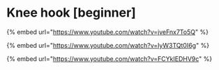 # Knee hook \[beginner]

{% embed url="https://www.youtube.com/watch?v=jveFnx7To5Q" %}

{% embed url="https://www.youtube.com/watch?v=IyW3TQt0I6g" %}

{% embed url="https://www.youtube.com/watch?v=FCYkIEDHV9c" %}
